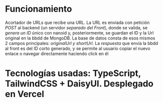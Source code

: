 # Funcionamiento

Acortador de URLs que recibe una URL. La URL es enviada con petición _POST_
al backend (un servidor _separado del Front_), donde se valida, se _genera un ID_ único
con nanoid y, posteriormente, se guardan el ID y la Url original en la bbdd de MongoDB.
La base de datos consta de esos mismos 2 campos principales: _originalUrl y shortUrl_.
La _respuesta_ que envía la bbdd al front es del ID corto generado, y se permite al usuario
copiar el nuevo enlace o navegar directamente haciendo click en él

# Tecnologías usadas: TypeScript, TailwindCSS + DaisyUI. Desplegado en Vercel
